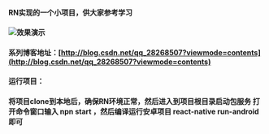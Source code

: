 
#### RN实现的一个小项目，供大家参考学习

#### ![效果演示](http://upload-images.jianshu.io/upload_images/2756952-7c38076bda33074a.gif?imageMogr2/auto-orient/strip)

#### 系列博客地址：[http://blog.csdn.net/qq_28268507?viewmode=contents](http://blog.csdn.net/qq_28268507?viewmode=contents)

#### 运行项目：

#### 将项目clone到本地后，确保RN环境正常，然后进入到项目根目录启动包服务 打开命令窗口输入 npn start  ，然后编译运行安卓项目 react-native run-android 即可



